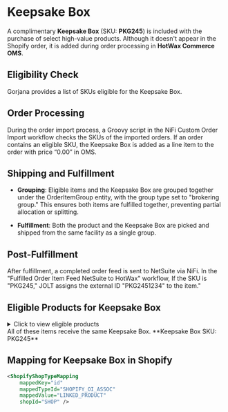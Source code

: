 # Keepsake Box 

A complimentary **Keepsake Box** (SKU: **PKG245**) is included with the purchase of select high-value products. Although it doesn't appear in the Shopify order, it is added during order processing in **HotWax Commerce OMS**.

## Eligibility Check
Gorjana provides a list of SKUs eligible for the Keepsake Box.

## Order Processing
During the order import process, a Groovy script in the NiFi Custom Order Import workflow checks the SKUs of the imported orders. If an order contains an eligible SKU, the Keepsake Box is added as a line item to the order with price “0.00” in OMS.
## Shipping and Fulfillment

- **Grouping**: Eligible items and the Keepsake Box are grouped together under the OrderItemGroup entity, with the group type set to "brokering group." This ensures both items are fulfilled together, preventing partial allocation or splitting.

- **Fulfillment**: Both the product and the Keepsake Box are picked and shipped from the same facility as a single group.


## Post-Fulfillment
After fulfillment, a completed order feed is sent to NetSuite via NiFi. In the "Fulfilled Order Item Feed NetSuite to HotWax" workflow, If the SKU is "PKG245," JOLT assigns the external ID "PKG2451234" to the item."
## Eligible Products for Keepsake Box

<details>
<summary>Click to view eligible products</summary>

| **Product SKU**       | **Product Name**                                   |
|------------------------|---------------------------------------------------|
| 228-104-185-G         | Floating Diamond Flutter Necklace                 |
| 2210-106-185-G        | Floating Diamond Statement Necklace               |
| 228-101-185-G         | Diamond Solitaire 4 mm Necklace                  |
| 244-104-185-G         | Classic Diamond Emerald Necklace                  |
| 244-105-185-G         | Classic Diamond Pear Necklace                     |
| 244-106-185-G         | Elle Diamond Row Necklace                         |
| 223-100-G             | 14k Gold Parker Necklace                          |
| 2212-200-185-G        | Classic Diamond Tennis Bracelet 6 in.            |
| 2212-201-185-G        | Classic Diamond Tennis Bracelet 6.5 in.          |
| 2212-202-185-G        | Classic Diamond Tennis Bracelet 7 in.            |
| 2212-200-185-WG       | Classic Diamond Tennis Bracelet 6 in. (white gold)|
| 2212-201-185-WG       | Classic Diamond Tennis Bracelet 6.5 in. (white gold)|
| 2212-202-185-WG       | Classic Diamond Tennis Bracelet 7 in. (white gold)|
| 227-206-185-G         | Melbourne Diamond Tennis Bracelet 6 in.          |
| 227-205-185-G         | Melbourne Diamond Tennis Bracelet 6.5 in.        |
| 227-204-185-G         | Melbourne Diamond Tennis Bracelet 7 in.          |
| 227-206-185-WG        | Melbourne Diamond Tennis Bracelet 6 in. (white gold)|
| 227-205-185-WG        | Melbourne Diamond Tennis Bracelet 6.5 in. (white gold)|
| 227-204-185-WG        | Melbourne Diamond Tennis Bracelet 7 in. (white gold)|
| 228-202-185-G         | Classic Diamond Row Bracelet                     |
| 2310-202-185-G        | Floating Diamond Stationary Trio Bracelet        |
| 228-011-185-G         | Diamond Solitaire Stud 4mm                       |
| 228-012-185-G         | Diamond Solitaire Studs 4mm                      |
| 2310-3005-185-G       | Classic Diamond Eternity Ring (size 5)           |
| 2310-3006-185-G       | Classic Diamond Eternity Ring (size 6)           |
| 2310-3007-185-G       | Classic Diamond Eternity Ring (size 7)           |
| 2310-3008-185-G       | Classic Diamond Eternity Ring (size 8)           |
| 2310-3009-185-G       | Classic Diamond Eternity Ring (size 9)           |

</details>
All of these items receive the same Keepsake Box. **Keepsake Box SKU: PKG245**

## Mapping for Keepsake Box in Shopify
```xml
<ShopifyShopTypeMapping 
    mappedKey="id" 
    mappedTypeId="SHOPIFY_OI_ASSOC" 
    mappedValue="LINKED_PRODUCT" 
    shopId="SHOP" />
